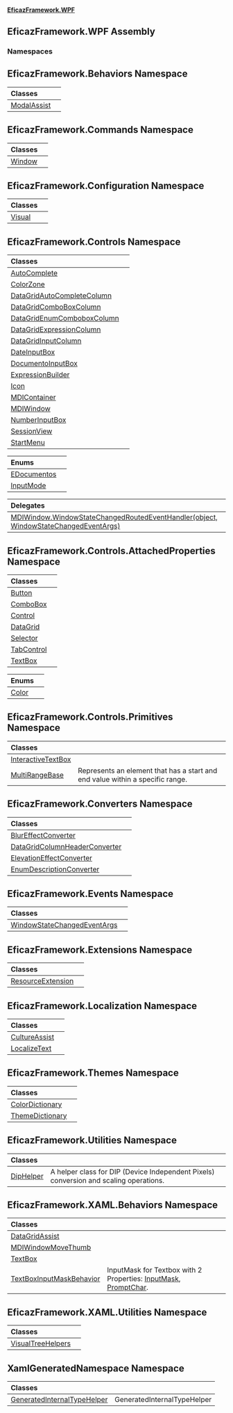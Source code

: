 #### [EficazFramework.WPF](EficazFrameworkWPF.md 'EficazFramework WPF')

## EficazFramework.WPF Assembly
### Namespaces

<a name='EficazFramework.Behaviors'></a>

## EficazFramework.Behaviors Namespace

| Classes | |
| :--- | :--- |
| [ModalAssist](EficazFramework.Behaviors/ModalAssist.md 'EficazFramework.Behaviors.ModalAssist') | |

<a name='EficazFramework.Commands'></a>

## EficazFramework.Commands Namespace

| Classes | |
| :--- | :--- |
| [Window](EficazFramework.Commands/Window.md 'EficazFramework.Commands.Window') | |

<a name='EficazFramework.Configuration'></a>

## EficazFramework.Configuration Namespace

| Classes | |
| :--- | :--- |
| [Visual](EficazFramework.Configuration/Visual.md 'EficazFramework.Configuration.Visual') | |

<a name='EficazFramework.Controls'></a>

## EficazFramework.Controls Namespace

| Classes | |
| :--- | :--- |
| [AutoComplete](EficazFramework.Controls/AutoComplete.md 'EficazFramework.Controls.AutoComplete') | |
| [ColorZone](EficazFramework.Controls/ColorZone.md 'EficazFramework.Controls.ColorZone') | |
| [DataGridAutoCompleteColumn](EficazFramework.Controls/DataGridAutoCompleteColumn.md 'EficazFramework.Controls.DataGridAutoCompleteColumn') | |
| [DataGridComboBoxColumn](EficazFramework.Controls/DataGridComboBoxColumn.md 'EficazFramework.Controls.DataGridComboBoxColumn') | |
| [DataGridEnumComboboxColumn](EficazFramework.Controls/DataGridEnumComboboxColumn.md 'EficazFramework.Controls.DataGridEnumComboboxColumn') | |
| [DataGridExpressionColumn](EficazFramework.Controls/DataGridExpressionColumn.md 'EficazFramework.Controls.DataGridExpressionColumn') | |
| [DataGridInputColumn](EficazFramework.Controls/DataGridInputColumn.md 'EficazFramework.Controls.DataGridInputColumn') | |
| [DateInputBox](EficazFramework.Controls/DateInputBox.md 'EficazFramework.Controls.DateInputBox') | |
| [DocumentoInputBox](EficazFramework.Controls/DocumentoInputBox.md 'EficazFramework.Controls.DocumentoInputBox') | |
| [ExpressionBuilder](EficazFramework.Controls/ExpressionBuilder.md 'EficazFramework.Controls.ExpressionBuilder') | |
| [Icon](EficazFramework.Controls/Icon.md 'EficazFramework.Controls.Icon') | |
| [MDIContainer](EficazFramework.Controls/MDIContainer.md 'EficazFramework.Controls.MDIContainer') | |
| [MDIWindow](EficazFramework.Controls/MDIWindow.md 'EficazFramework.Controls.MDIWindow') | |
| [NumberInputBox](EficazFramework.Controls/NumberInputBox.md 'EficazFramework.Controls.NumberInputBox') | |
| [SessionView](EficazFramework.Controls/SessionView.md 'EficazFramework.Controls.SessionView') | |
| [StartMenu](EficazFramework.Controls/StartMenu.md 'EficazFramework.Controls.StartMenu') | |

| Enums | |
| :--- | :--- |
| [EDocumentos](EficazFramework.Controls/EDocumentos.md 'EficazFramework.Controls.EDocumentos') | |
| [InputMode](EficazFramework.Controls/InputMode.md 'EficazFramework.Controls.InputMode') | |

| Delegates | |
| :--- | :--- |
| [MDIWindow.WindowStateChangedRoutedEventHandler(object, WindowStateChangedEventArgs)](EficazFramework.Controls/MDIWindow/WindowStateChangedRoutedEventHandler(object,WindowStateChangedEventArgs).md 'EficazFramework.Controls.MDIWindow.WindowStateChangedRoutedEventHandler(object, EficazFramework.Events.WindowStateChangedEventArgs)') | |

<a name='EficazFramework.Controls.AttachedProperties'></a>

## EficazFramework.Controls.AttachedProperties Namespace

| Classes | |
| :--- | :--- |
| [Button](EficazFramework.Controls.AttachedProperties/Button.md 'EficazFramework.Controls.AttachedProperties.Button') | |
| [ComboBox](EficazFramework.Controls.AttachedProperties/ComboBox.md 'EficazFramework.Controls.AttachedProperties.ComboBox') | |
| [Control](EficazFramework.Controls.AttachedProperties/Control.md 'EficazFramework.Controls.AttachedProperties.Control') | |
| [DataGrid](EficazFramework.Controls.AttachedProperties/DataGrid.md 'EficazFramework.Controls.AttachedProperties.DataGrid') | |
| [Selector](EficazFramework.Controls.AttachedProperties/Selector.md 'EficazFramework.Controls.AttachedProperties.Selector') | |
| [TabControl](EficazFramework.Controls.AttachedProperties/TabControl.md 'EficazFramework.Controls.AttachedProperties.TabControl') | |
| [TextBox](EficazFramework.Controls.AttachedProperties/TextBox.md 'EficazFramework.Controls.AttachedProperties.TextBox') | |

| Enums | |
| :--- | :--- |
| [Color](EficazFramework.Controls.AttachedProperties/Color.md 'EficazFramework.Controls.AttachedProperties.Color') | |

<a name='EficazFramework.Controls.Primitives'></a>

## EficazFramework.Controls.Primitives Namespace

| Classes | |
| :--- | :--- |
| [InteractiveTextBox](EficazFramework.Controls.Primitives/InteractiveTextBox.md 'EficazFramework.Controls.Primitives.InteractiveTextBox') | |
| [MultiRangeBase](EficazFramework.Controls.Primitives/MultiRangeBase.md 'EficazFramework.Controls.Primitives.MultiRangeBase') | Represents an element that has a start and end value within a specific range. |

<a name='EficazFramework.Converters'></a>

## EficazFramework.Converters Namespace

| Classes | |
| :--- | :--- |
| [BlurEffectConverter](EficazFramework.Converters/BlurEffectConverter.md 'EficazFramework.Converters.BlurEffectConverter') | |
| [DataGridColumnHeaderConverter](EficazFramework.Converters/DataGridColumnHeaderConverter.md 'EficazFramework.Converters.DataGridColumnHeaderConverter') | |
| [ElevationEffectConverter](EficazFramework.Converters/ElevationEffectConverter.md 'EficazFramework.Converters.ElevationEffectConverter') | |
| [EnumDescriptionConverter](EficazFramework.Converters/EnumDescriptionConverter.md 'EficazFramework.Converters.EnumDescriptionConverter') | |

<a name='EficazFramework.Events'></a>

## EficazFramework.Events Namespace

| Classes | |
| :--- | :--- |
| [WindowStateChangedEventArgs](EficazFramework.Events/WindowStateChangedEventArgs.md 'EficazFramework.Events.WindowStateChangedEventArgs') | |

<a name='EficazFramework.Extensions'></a>

## EficazFramework.Extensions Namespace

| Classes | |
| :--- | :--- |
| [ResourceExtension](EficazFramework.Extensions/ResourceExtension.md 'EficazFramework.Extensions.ResourceExtension') | |

<a name='EficazFramework.Localization'></a>

## EficazFramework.Localization Namespace

| Classes | |
| :--- | :--- |
| [CultureAssist](EficazFramework.Localization/CultureAssist.md 'EficazFramework.Localization.CultureAssist') | |
| [LocalizeText](EficazFramework.Localization/LocalizeText.md 'EficazFramework.Localization.LocalizeText') | |

<a name='EficazFramework.Themes'></a>

## EficazFramework.Themes Namespace

| Classes | |
| :--- | :--- |
| [ColorDictionary](EficazFramework.Themes/ColorDictionary.md 'EficazFramework.Themes.ColorDictionary') | |
| [ThemeDictionary](EficazFramework.Themes/ThemeDictionary.md 'EficazFramework.Themes.ThemeDictionary') | |

<a name='EficazFramework.Utilities'></a>

## EficazFramework.Utilities Namespace

| Classes | |
| :--- | :--- |
| [DipHelper](EficazFramework.Utilities/DipHelper.md 'EficazFramework.Utilities.DipHelper') | A helper class for DIP (Device Independent Pixels) conversion and scaling operations. |

<a name='EficazFramework.XAML.Behaviors'></a>

## EficazFramework.XAML.Behaviors Namespace

| Classes | |
| :--- | :--- |
| [DataGridAssist](EficazFramework.XAML.Behaviors/DataGridAssist.md 'EficazFramework.XAML.Behaviors.DataGridAssist') | |
| [MDIWindowMoveThumb](EficazFramework.XAML.Behaviors/MDIWindowMoveThumb.md 'EficazFramework.XAML.Behaviors.MDIWindowMoveThumb') | |
| [TextBox](EficazFramework.XAML.Behaviors/TextBox.md 'EficazFramework.XAML.Behaviors.TextBox') | |
| [TextBoxInputMaskBehavior](EficazFramework.XAML.Behaviors/TextBoxInputMaskBehavior.md 'EficazFramework.XAML.Behaviors.TextBoxInputMaskBehavior') | InputMask for Textbox with 2 Properties: [InputMask](EficazFramework.XAML.Behaviors/TextBoxInputMaskBehavior/InputMask.md 'EficazFramework.XAML.Behaviors.TextBoxInputMaskBehavior.InputMask'), [PromptChar](EficazFramework.XAML.Behaviors/TextBoxInputMaskBehavior/PromptChar.md 'EficazFramework.XAML.Behaviors.TextBoxInputMaskBehavior.PromptChar'). |

<a name='EficazFramework.XAML.Utilities'></a>

## EficazFramework.XAML.Utilities Namespace

| Classes | |
| :--- | :--- |
| [VisualTreeHelpers](EficazFramework.XAML.Utilities/VisualTreeHelpers.md 'EficazFramework.XAML.Utilities.VisualTreeHelpers') | |

<a name='XamlGeneratedNamespace'></a>

## XamlGeneratedNamespace Namespace

| Classes | |
| :--- | :--- |
| [GeneratedInternalTypeHelper](XamlGeneratedNamespace/GeneratedInternalTypeHelper.md 'XamlGeneratedNamespace.GeneratedInternalTypeHelper') | GeneratedInternalTypeHelper |
